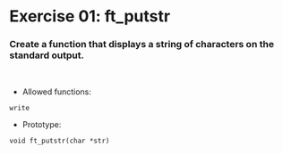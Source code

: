 # Exercise 01: ft_putstr

### Create a function that displays a string of characters on the standard output.
<br>

- Allowed functions:
```
write
```

- Prototype: 
```
void ft_putstr(char *str)
```
